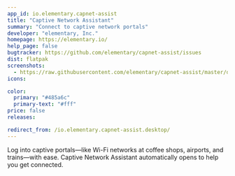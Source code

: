 ```yaml
---
app_id: io.elementary.capnet-assist
title: "Captive Network Assistant"
summary: "Connect to captive network portals"
developer: "elementary, Inc."
homepage: https://elementary.io/
help_page: false
bugtracker: https://github.com/elementary/capnet-assist/issues
dist: flatpak
screenshots:
  - https://raw.githubusercontent.com/elementary/capnet-assist/master/data/screenshot.png
icons:

color:
  primary: "#485a6c"
  primary-text: "#fff"
price: false
releases:

redirect_from: /io.elementary.capnet-assist.desktop/
---
```


<p>Log into captive portals—like Wi-Fi networks at coffee shops, airports, and trains—with ease. Captive Network Assistant automatically opens to help you get connected.</p>